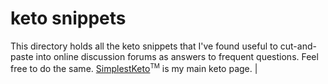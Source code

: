 # keto snippets

This directory holds all the keto snippets that I've found useful to cut-and-paste into online discussion forums as answers to frequent questions. Feel free to do the same. [SimplestKeto](https://github.com/mickeys/lose-weight-keto/blob/master/simplest-keto-how-to-start.md)<sup><font size="-2">TM</font></sup> is my main keto page. |